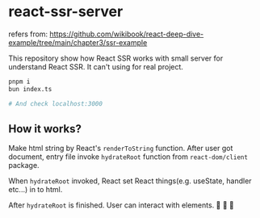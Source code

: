 # react-ssr-server

refers from: https://github.com/wikibook/react-deep-dive-example/tree/main/chapter3/ssr-example

This repository show how React SSR works with small server for understand React SSR. It can't using for real project.

```bash
pnpm i
bun index.ts

# And check localhost:3000
```

## How it works?

Make html string by React's `renderToString` function. After user got document, entry file invoke `hydrateRoot` function from `react-dom/client` package.

When `hydrateRoot` invoked, React set React things(e.g. useState, handler etc...) in to html.

After `hydrateRoot` is finished. User can interact with elements. :tada: :tada: :tada:
